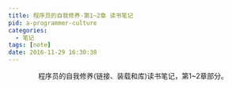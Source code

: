 ```yaml
---
title: 程序员的自我修养-第1~2章 读书笔记
pid: a-programmer-culture
categories:
  - 笔记
tags: [note]
date: 2016-11-29 16:30:38
---
```

<center>程序员的自我修养(链接、装载和库)读书笔记，第1~2章部分。</center>
<!-- more -->

